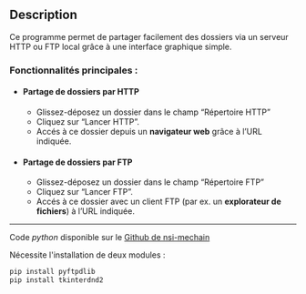 ## Description
Ce programme permet de partager facilement des dossiers via un serveur HTTP ou FTP local grâce à une interface graphique simple.

### Fonctionnalités principales :

- #### Partage de dossiers par HTTP
    - Glissez-déposez un dossier dans le champ “Répertoire HTTP”
    - Cliquez sur “Lancer HTTP”.
    - Accés à ce dossier depuis un **navigateur web** grâce à l’URL indiquée.

- #### Partage de dossiers par FTP
    - Glissez-déposez un dossier dans le champ “Répertoire FTP”
    - Cliquez sur “Lancer FTP”.
    - Accés à ce dossier avec un client FTP (par ex. un **explorateur de fichiers**) à l’URL indiquée.

---

Code *python* disponible sur le [Github de nsi-mechain](https://github.com/nsi-mechain/outils/blob/main/serveur_http_ftp.py)

Nécessite l'installation de deux modules :

```bash
pip install pyftpdlib
pip install tkinterdnd2
```
